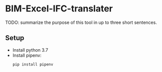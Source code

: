 # BIM-Excel-IFC-translater

TODO: summarize the purpose of this tool in up to three short sentences.


## Setup
* Install python 3.7
* Install pipenv:
    ```
    pip install pipenv    
    ``` 
